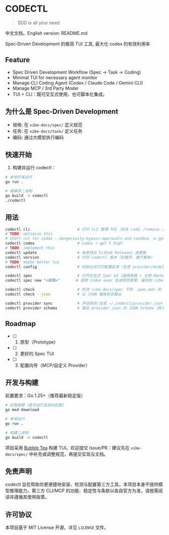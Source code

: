 # CODECTL

> SDD is all your need

中文文档。English version: README.md

Spec‑Driven Development 的极简 TUI 工具, 最大化 codex 的有效利用率

## Feature

- Spec Driven Development Workflow (Spec -> Task -> Coding)
- Minimal TUI for necessary agent monitor
- Manage CLI Coding Agent (Codex  / Claude Code / Gemini CLI)
- Manage MCP / 3rd Party Model
- TUI + CLI：既可交互式使用，也可脚本化集成。

## 为什么是 Spec‑Driven Development

- 规格: 在 `vibe-docs/spec/` 定义规范
- 任务: 在 `vibe-docs/task/` 定义任务
- 编码: 通过大模型执行编码

## 快速开始

1) 构建并运行 codectl：

```bash
# 本地开发运行
go run .

# 或编译二进制
go build -o codectl
./codectl
```

## 用法

```bash
codectl cli                     # 打开 CLI 管理 TUI（支持 /add、/remove、/upgrade 等）
# TODO: optimize this
# short cut for codex --dangerously-bypass-approvals-and-sandbox -m gpt-5 -c model_reasoning_effort=high
codectl codex                   # codex + gpt 5 high
# TODO: implement this
codectl update                  # 未来将从 GitHub Releases 自更新
codectl version                 # 打印 codectl 版本（仅数字，便于脚本）
# TODO: maybe better tui
codectl config                  # 初始化并打印配置目录（生成 provider/models/mcp 文件）

codectl spec                    # 打开交互式 Spec UI（选择表格 + 左侧 Markdown + 右侧日志 + 底部输入）
codectl spec new "<说明>"       # 调用 codex exec 生成规范草案，保存到 vibe-docs/spec

codectl check                   # 检测 vibe-docs/spec 下的 .spec.mdx 的 frontmatter（至少含 title）
codectl check --json            # 以 JSON 报告形式输出

codectl provider sync           # 手动同步/生成 ~/.codectl/provider.json（可自定义编辑）
codectl provider schema         # 输出 provider.json 的 JSON Schema（用于校验/补全）
```

## Roadmap

- [ ] 1. 原型（Prototype）
- [ ] 2. 更好的 Spec TUI
- [ ] 3. 配置向导（MCP/自定义 Provider）

## 开发与构建

前置要求：Go 1.25+（推荐最新稳定版）

```bash
# 拉取依赖（首次运行会自动拉取）
go mod download

# 本地运行
go run .

# 构建二进制
go build -o codectl
```

项目采用 [Bubble Tea](https://github.com/charmbracelet/bubbletea) 构建 TUI。欢迎提交 Issue/PR：建议先在 `vibe-docs/spec/`
中补充或调整规范，再提交实现与文档。

## 免责声明

codectl 旨在帮助你更便捷地安装、检测与配置第三方工具，本项目本身不提供模型推理能力。第三方 CLI/MCP
的功能、稳定性与条款以各自官方为准，请按需阅读并遵循其使用政策。

## 许可协议

本项目基于 MIT License 开源，详见 `LICENSE` 文件。
